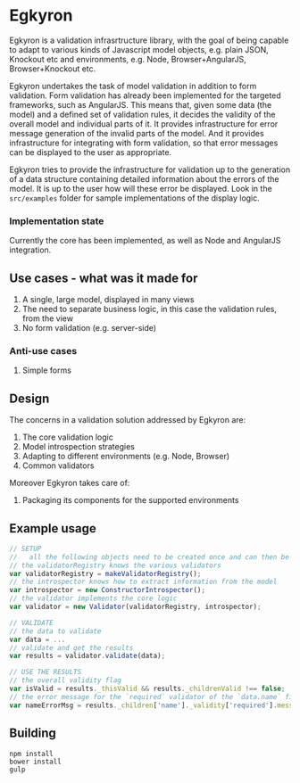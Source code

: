 Egkyron
=======

Egkyron is a validation infrasrtructure library, with the goal of being capable to adapt to
various kinds of Javascript model objects, e.g. plain JSON, Knockout etc and environments,
e.g. Node, Browser+AngularJS, Browser+Knockout etc.

Egkyron undertakes the task of model validation in addition to form validation. Form validation
has already been implemented for the targeted frameworks, such as AngularJS. This means that,
given some data (the model) and a defined set of validation rules, it decides the validity
of the overall model and individual parts of it. It provides infrastructure for error
message generation of the invalid parts of the model. And it provides infrastructure
for integrating with form validation, so that error messages can be displayed to the user
as appropriate.

Egkyron tries to provide the infrastructure for validation up to the generation of a data
structure containing detailed information about the errors of the model. It is up to the user
how will these error be displayed. Look in the `src/examples` folder for sample implementations
of the display logic.

### Implementation state

Currently the core has been implemented, as well as Node and AngularJS integration.

Use cases - what was it made for
--------------------------------

1. A single, large model, displayed in many views
2. The need to separate business logic, in this case the validation rules, from the view
3. No form validation (e.g. server-side)

### Anti-use cases

1. Simple forms

Design
------

The concerns in a validation solution addressed by Egkyron are:

1. The core validation logic
2. Model introspection strategies
3. Adapting to different environments (e.g. Node, Browser)
4. Common validators

Moreover Egkyron takes care of:

1. Packaging its components for the supported environments

Example usage
-------------

```javascript
// SETUP
//   all the following objects need to be created once and can then be reused
// the validatorRegistry knows the various validators
var validatorRegistry = makeValidatorRegistry();
// the introspector knows how to extract information from the model
var introspector = new ConstructorIntrospector();
// the validator implements the core logic
var validator = new Validator(validatorRegistry, introspector);

// VALIDATE
// the data to validate
var data = ...
// validate and get the results
var results = validator.validate(data);

// USE THE RESULTS
// the overall validity flag
var isValid = results._thisValid && results._childrenValid !== false;
// the error message for the `required` validator of the `data.name` field
var nameErrorMsg = results._children['name']._validity['required'].message;
```

Building
--------

```shell
npm install
bower install
gulp
```
